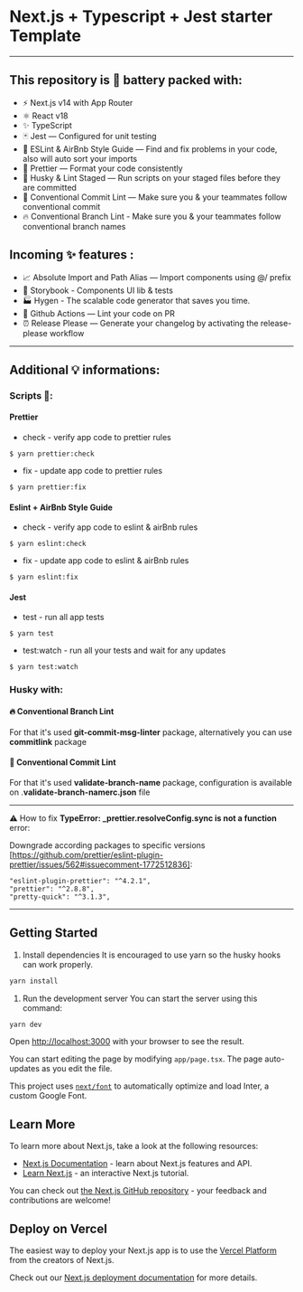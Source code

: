 # Next.js + Typescript + Jest starter Template

---

## This repository is 🔋 battery packed with:

- ⚡️ Next.js v14 with App Router
- ⚛️ React v18
- ✨ TypeScript
- 🃏 Jest — Configured for unit testing
- 📏 ESLint & AirBnb Style Guide — Find and fix problems in your code, also will auto sort your imports
- 💖 Prettier — Format your code consistently
- 🐶 Husky & Lint Staged — Run scripts on your staged files before they are committed
- 🤖 Conventional Commit Lint — Make sure you & your teammates follow conventional commit
- 🔥 Conventional Branch Lint - Make sure you & your teammates follow conventional branch names

## Incoming ✨ features :

- 📈 Absolute Import and Path Alias — Import components using @/ prefix
- 📖 Storybook - Components UI lib & tests
- 🏭 Hygen - The scalable code generator that saves you time.
- 👷 Github Actions — Lint your code on PR
- ⏰ Release Please — Generate your changelog by activating the release-please workflow

---

## Additional 💡 informations:

### Scripts 📝:

#### Prettier

- check - verify app code to prettier rules

```
$ yarn prettier:check
```

- fix - update app code to prettier rules

```
$ yarn prettier:fix
```

#### Eslint + AirBnb Style Guide

- check - verify app code to eslint & airBnb rules

```
$ yarn eslint:check
```

- fix - update app code to eslint & airBnb rules

```
$ yarn eslint:fix
```

#### Jest

- test - run all app tests

```
$ yarn test
```

- test:watch - run all your tests and wait for any updates

```
$ yarn test:watch
```

### Husky with:

#### 🔥 Conventional Branch Lint

For that it's used **git-commit-msg-linter** package, alternatively you can use **commitlink** package

#### 🤖 Conventional Commit Lint

For that it's used **validate-branch-name** package, configuration is available on .**validate-branch-namerc.json** file

---

⚠️ How to fix **TypeError: \_prettier.resolveConfig.sync is not a function** error:

Downgrade according packages to specific versions [https://github.com/prettier/eslint-plugin-prettier/issues/562#issuecomment-1772512836]:

```
"eslint-plugin-prettier": "^4.2.1",
"prettier": "^2.8.8",
"pretty-quick": "^3.1.3",
```

---

## Getting Started

1. Install dependencies
   It is encouraged to use yarn so the husky hooks can work properly.

```bash
yarn install
```

1. Run the development server
   You can start the server using this command:

```bash
yarn dev
```

Open [http://localhost:3000](http://localhost:3000) with your browser to see the result.

You can start editing the page by modifying `app/page.tsx`. The page auto-updates as you edit the file.

This project uses [`next/font`](https://nextjs.org/docs/basic-features/font-optimization) to automatically optimize and load Inter, a custom Google Font.

## Learn More

To learn more about Next.js, take a look at the following resources:

- [Next.js Documentation](https://nextjs.org/docs) - learn about Next.js features and API.
- [Learn Next.js](https://nextjs.org/learn) - an interactive Next.js tutorial.

You can check out [the Next.js GitHub repository](https://github.com/vercel/next.js/) - your feedback and contributions are welcome!

## Deploy on Vercel

The easiest way to deploy your Next.js app is to use the [Vercel Platform](https://vercel.com/new?utm_medium=default-template&filter=next.js&utm_source=create-next-app&utm_campaign=create-next-app-readme) from the creators of Next.js.

Check out our [Next.js deployment documentation](https://nextjs.org/docs/deployment) for more details.
